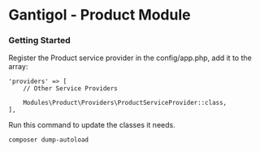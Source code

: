 Gantigol - Product Module
=======================

### Getting Started
Register the Product service provider in the config/app.php, add it to the array:

```
'providers' => [
    // Other Service Providers

    Modules\Product\Providers\ProductServiceProvider::class,
],

```
Run this command to update the classes it needs.

```
composer dump-autoload

```